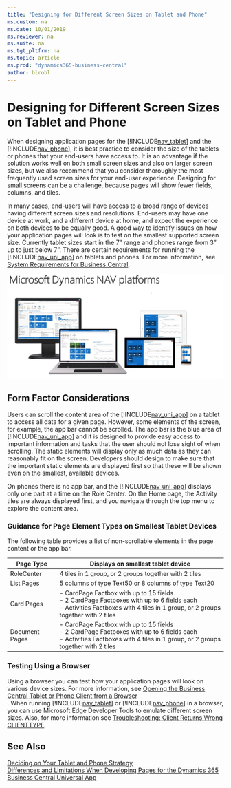 ```yaml
---
title: "Designing for Different Screen Sizes on Tablet and Phone"
ms.custom: na
ms.date: 10/01/2019
ms.reviewer: na
ms.suite: na
ms.tgt_pltfrm: na
ms.topic: article
ms.prod: "dynamics365-business-central"
author: blrobl
---
```

# Designing for Different Screen Sizes on Tablet and Phone
When designing application pages for the [!INCLUDE[nav_tablet](includes/nav_tablet_md.md)] and the [!INCLUDE[nav_phone](includes/nav_phone_md.md)], it is best practice to consider the size of the tablets or phones that your end-users have access to. It is an advantage if the solution works well on both small screen sizes and also on larger screen sizes, but we also recommend that you consider thoroughly the most frequently used screen sizes for your end-user experience. Designing for small screens can be a challenge, because pages will show fewer fields, columns, and tiles.  

 In many cases, end-users will have access to a broad range of devices having different screen sizes and resolutions. End-users may have one device at work, and a different device at home, and expect the experience on both devices to be equally good. A good way to identify issues on how your application pages will look is to test on the smallest supported screen size. Currently tablet sizes start in the 7” range and phones range from 3” up to just below 7”. There are certain requirements for running the [!INCLUDE[nav_uni_app](includes/nav_uni_app_md.md)] on tablets and phones. For more information, see [System Requirements for Business Central](../deployment/system-requirement-business-central.md).  

 ![Various sizes of screens](media/TabletPhone_DifferentScreenSizes.png "TabletPhone\_DifferentScreenSizes")  

## Form Factor Considerations  
 Users can scroll the content area of the [!INCLUDE[nav_uni_app](includes/nav_uni_app_md.md)] on a tablet to access all data for a given page. However, some elements of the screen, for example, the app bar cannot be scrolled. The app bar is the blue area of [!INCLUDE[nav_uni_app](includes/nav_uni_app_md.md)] and it is designed to provide easy access to important information and tasks that the user should not lose sight of when scrolling. The static elements will display only as much data as they can reasonably fit on the screen. Developers should design to make sure that the important static elements are displayed first so that these will be shown even on the smallest, available devices.  

 On phones there is no app bar, and the [!INCLUDE[nav_uni_app](includes/nav_uni_app_md.md)] displays only one part at a time on the Role Center. On the Home page, the Activity tiles are always displayed first, and you navigate through the top menu to explore the content area.  

### Guidance for Page Element Types on Smallest Tablet Devices  
 The following table provides a list of non-scrollable elements in the page content or the app bar.  

|Page Type|Displays on smallest tablet device|  
|---------------|----------------------------------------|  
|RoleCenter|4 tiles in 1 group, or 2 groups together with 2 tiles|  
|List Pages|5 columns of type Text50 or 8 columns of type Text20|  
|Card Pages|-   CardPage Factbox with up to 15 fields<br />-   2 CardPage Factboxes with up to 6 fields each<br />-   Activities Factboxes with 4 tiles in 1 group, or 2 groups together with 2 tiles|  
|Document Pages|-   CardPage Factbox with up to 15 fields<br />-   2 CardPage Factboxes with up to 6 fields each<br />-   Activities Factboxes with 4 tiles in 1 group, or 2 groups together with 2 tiles|  

### Testing Using a Browser  
 Using a browser you can test how your application pages will look on various device sizes. For more information, see [Opening the Business Central Tablet or Phone Client from a Browser](devenv-opening-business-central-tablet-or-phone-client-from-browser.md)  
  . When running [!INCLUDE[nav_tablet](includes/nav_tablet_md.md)] or [!INCLUDE[nav_phone](includes/nav_phone_md.md)] in a browser, you can use Microsoft Edge Developer Tools to emulate different screen sizes. <!--For more information, see [Using the F12 developer tools](https://go.microsoft.com/fwlink/?LinkId=620949). -->
 Also, for more information see [Troubleshooting: Client Returns Wrong CLIENTTYPE](devenv-troubleshooting-client-returns-wrong-clienttype.md).

## See Also  
 [Deciding on Your Tablet and Phone Strategy](devenv-deciding-on-tablet-and-phone-strategy.md)   
 [Differences and Limitations When Developing Pages for the Dynamics 365 Business Central Universal App](devenv-differences-and-limitations-developing-pages-business-central-universal-app.md)
